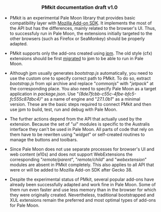 <h3 align="center">PMkit documentation draft v1.0</h3>

* PMkit is an experimental Pale Moon library that provides basic compatibility layer with [Mozilla Add-on SDK](https://developer.mozilla.org/en-US/Add-ons/SDK). It implements the most of the API but has the differences, mainly related to the browser's UI. Thus, to successfuly run in Pale Moon, the extensions initially targeted to the other browsers (such as Firefox or SeaMonkey) should be properly adapted.

* PMkit supports only the add-ons created using [jpm](https://developer.mozilla.org/en-US/Add-ons/SDK/Tools/jpm). The old style (cfx) extensions should be first [migrated](https://developer.mozilla.org/en-US/Add-ons/SDK/Tools/cfx_to_jpm) to jpm to be able to run in Pale Moon.

* Although jpm usually generates *bootstrap.js* automatically, you need to use the custom one to specify correct path to PMkit. To do so, extract *bootstrap.js* from xpi archive and replace "*commonjs*" with "*jetpack*" at the corresponding place. You also need to specify Pale Moon as a target application in *package.json*. Use "*{8de7fcbb-c55c-4fbe-bfc5-fc555c87dbc4}*" as a name of engine and "*27.1.0b1*" as a minimal version. These are the basic steps required to connect PMkit and then use jpm to build, test, run and debug with Pale Moon.

* The further actions depend from the API that actually used by the extension. Because the set of "*ui*" modules is specific to the Australis interface they can't be used in Pale Moon. All parts of code that rely on them have to be rewriten using "*widget*" or self-created routines to manage the buttons and toolbars.

* Since Pale Moon does not use separate processes for browser's UI and web content (e10s) and does not support WebExtensions the corresponding "*remote/parent*", "*remote/child*" and "*webextension*" modules are absent in PMkit completely. This also applies to all API that were or will be added to Mozilla Add-on SDK after Gecko 38.

* Despite the experimental status of PMkit, several popular add-ons have already been successfully adapted and work fine in Pale Moon. Some of them run even faster and use less memory than in the browser for which they were originally created. Nevertheless, traditional bootstrapped and XUL extensions remain the preferred and most optimal types of add-ons for Pale Moon.
